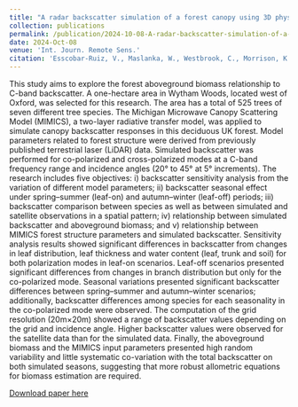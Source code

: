 ```yaml
---
title: "A radar backscatter simulation of a forest canopy using 3D physical structures derived from LiDAR scanning"
collection: publications
permalink: /publication/2024-10-08-A-radar-backscatter-simulation-of-a-forest-canopy-using-3D-physical-structures-derived-from-LIDAR-scanning
date: 2024-Oct-08
venue: 'Int. Journ. Remote Sens.'
citation: 'Esscobar-Ruiz, V., Maslanka, W., Westbrook, C., Morrison, K., Calders, K., Origo, N., Disney, M., Fox, M. (2024)&quot;A radar backscatter simulation of a forest canopy using 3D physical structures derived from LiDAR scanning.&quot; <i>Int. Journ. Remote Sens.</i>. 1-28.'
---
```

This study aims to explore the forest aboveground biomass relationship to C-band backscatter. A one-hectare area in Wytham Woods, located west of Oxford, was selected for this research. The area has a total of 525 trees of seven different tree species. The Michigan Microwave Canopy Scattering Model (MIMICS), a two-layer radiative transfer model, was applied to simulate canopy backscatter responses in this deciduous UK forest. Model parameters related to forest structure were derived from previously published terrestrial laser (LiDAR) data. Simulated backscatter was performed for co-polarized and cross-polarized modes at a C-band frequency range and incidence angles (20° to 45° at 5° increments). The research includes five objectives: i) backscatter sensitivity analysis from the variation of different model parameters; ii) backscatter seasonal effect under spring–summer (leaf-on) and autumn–winter (leaf-off) periods; iii) backscatter comparison between species as well as between simulated and satellite observations in a spatial pattern; iv) relationship between simulated backscatter and aboveground biomass; and v) relationship between MIMICS forest structure parameters and simulated backscatter. Sensitivity analysis results showed significant differences in backscatter from changes in leaf distribution, leaf thickness and water content (leaf, trunk and soil) for both polarization modes in leaf-on scenarios. Leaf-off scenarios presented significant differences from changes in branch distribution but only for the co-polarized mode. Seasonal variations presented significant backscatter differences between spring–summer and autumn–winter scenarios; additionally, backscatter differences among species for each seasonality in the co-polarized mode were observed. The computation of the grid resolution (20m×20m) showed a range of backscatter values depending on the grid and incidence angle. Higher backscatter values were observed for the satellite data than for the simulated data. Finally, the aboveground biomass and the MIMICS input parameters presented high random variability and little systematic co-variation with the total backscatter on both simulated seasons, suggesting that more robust allometric equations for biomass estimation are required.

[Download paper here](https://www.tandfonline.com/doi/full/10.1080/01431161.2024.2403626)

